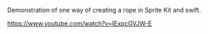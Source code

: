Demonstration of one way of creating a rope in Sprite Kit and swift.

https://www.youtube.com/watch?v=IExpcGVJW-E
